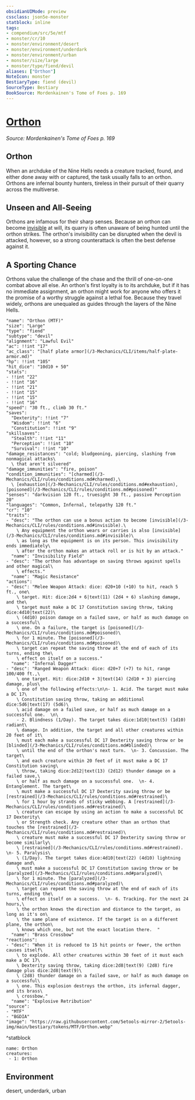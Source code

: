 ```yaml
---
obsidianUIMode: preview
cssclass: json5e-monster
statblock: inline
tags:
- compendium/src/5e/mtf
- monster/cr/10
- monster/environment/desert
- monster/environment/underdark
- monster/environment/urban
- monster/size/large
- monster/type/fiend/devil
aliases: ["Orthon"]
NoteIcon: monster
BestiaryType: fiend (devil)
SourceType: Bestiary
BookSource: Mordenkainen's Tome of Foes p. 169
---
```

# [Orthon](3-Mechanics\CLI\bestiary\fiend/orthon-mtf.md)
*Source: Mordenkainen's Tome of Foes p. 169*  

## Orthon

When an archduke of the Nine Hells needs a creature tracked, found, and either done away with or captured, the task usually falls to an orthon. Orthons are infernal bounty hunters, tireless in their pursuit of their quarry across the multiverse.

## Unseen and All-Seeing

Orthons are infamous for their sharp senses. Because an orthon can become [invisible](/3-Mechanics/CLI/rules/conditions.md#invisible) at will, its quarry is often unaware of being hunted until the orthon strikes. The orthon's invisibility can be disrupted when the devil is attacked, however, so a strong counterattack is often the best defense against it.

## A Sporting Chance

Orthons value the challenge of the chase and the thrill of one-on-one combat above all else. An orthon's first loyalty is to its archduke, but if it has no immediate assignment, an orthon might work for anyone who offers it the promise of a worthy struggle against a lethal foe. Because they travel widely, orthons are unequaled as guides through the layers of the Nine Hells.

```statblock
"name": "Orthon (MTF)"
"size": "Large"
"type": "fiend"
"subtype": "devil"
"alignment": "Lawful Evil"
"ac": !!int "17"
"ac_class": "[half plate armor](/3-Mechanics/CLI/items/half-plate-armor.md)"
"hp": !!int "105"
"hit_dice": "10d10 + 50"
"stats":
- !!int "22"
- !!int "16"
- !!int "21"
- !!int "15"
- !!int "15"
- !!int "16"
"speed": "30 ft., climb 30 ft."
"saves":
  "Dexterity": !!int "7"
  "Wisdom": !!int "6"
  "Constitution": !!int "9"
"skillsaves":
  "Stealth": !!int "11"
  "Perception": !!int "10"
  "Survival": !!int "10"
"damage_resistances": "cold; bludgeoning, piercing, slashing from nonmagical attacks\
  \ that aren't silvered"
"damage_immunities": "fire, poison"
"condition_immunities": "[charmed](/3-Mechanics/CLI/rules/conditions.md#charmed),\
  \ [exhaustion](/3-Mechanics/CLI/rules/conditions.md#exhaustion), [poisoned](/3-Mechanics/CLI/rules/conditions.md#poisoned)"
"senses": "darkvision 120 ft., truesight 30 ft., passive Perception 20"
"languages": "Common, Infernal, telepathy 120 ft."
"cr": "10"
"traits":
- "desc": "The orthon can use a bonus action to become [invisible](/3-Mechanics/CLI/rules/conditions.md#invisible).\
    \ Any equipment the orthon wears or carries is also [invisible](/3-Mechanics/CLI/rules/conditions.md#invisible)\
    \ as long as the equipment is on its person. This invisibility ends immediately\
    \ after the orthon makes an attack roll or is hit by an attack."
  "name": "Invisibility Field"
- "desc": "The orthon has advantage on saving throws against spells and other magical\
    \ effects."
  "name": "Magic Resistance"
"actions":
- "desc": "Melee Weapon Attack: dice: d20+10 (+10) to hit, reach 5 ft., one\
    \ target. Hit: dice:2d4 + 6|text(11) (2d4 + 6) slashing damage, and the\
    \ target must make a DC 17 Constitution saving throw, taking dice:4d10|text(22)\
    \ (4d10) poison damage on a failed save, or half as much damage on a successful\
    \ one. On a failure, the target is [poisoned](/3-Mechanics/CLI/rules/conditions.md#poisoned)\
    \ for 1 minute. The [poisoned](/3-Mechanics/CLI/rules/conditions.md#poisoned)\
    \ target can repeat the saving throw at the end of each of its turns, ending the\
    \ effect on itself on a success."
  "name": "Infernal Dagger"
- "desc": "Ranged Weapon Attack: dice: d20+7 (+7) to hit, range 100/400 ft.,\
    \ one target. Hit: dice:2d10 + 3|text(14) (2d10 + 3) piercing damage, plus\
    \ one of the following effects:\n\n- 1. Acid. The target must make a DC 17\
    \ Constitution saving throw, taking an additional dice:5d6|text(17) (5d6)\
    \ acid damage on a failed save, or half as much damage on a successful one.  \n\
    - 2. Blindness (1/Day). The target takes dice:1d10|text(5) (1d10) radiant\
    \ damage. In addition, the target and all other creatures within 20 feet of it\
    \ must each make a successful DC 17 Dexterity saving throw or be [blinded](/3-Mechanics/CLI/rules/conditions.md#blinded)\
    \ until the end of the orthon's next turn.  \n- 3. Concussion. The target\
    \ and each creature within 20 feet of it must make a DC 17 Constitution saving\
    \ throw, taking dice:2d12|text(13) (2d12) thunder damage on a failed save,\
    \ or half as much damage on a successful one.  \n- 4. Entanglement. The target\
    \ must make a successful DC 17 Dexterity saving throw or be [restrained](/3-Mechanics/CLI/rules/conditions.md#restrained)\
    \ for 1 hour by strands of sticky webbing. A [restrained](/3-Mechanics/CLI/rules/conditions.md#restrained)\
    \ creature can escape by using an action to make a successful DC 17 Dexterity\
    \ or Strength check. Any creature other than an orthon that touches the [restrained](/3-Mechanics/CLI/rules/conditions.md#restrained)\
    \ creature must make a successful DC 17 Dexterity saving throw or become similarly\
    \ [restrained](/3-Mechanics/CLI/rules/conditions.md#restrained).  \n- 5. Paralysis\
    \ (1/Day). The target takes dice:4d10|text(22) (4d10) lightning damage and\
    \ must make a successful DC 17 Constitution saving throw or be [paralyzed](/3-Mechanics/CLI/rules/conditions.md#paralyzed)\
    \ for 1 minute. The [paralyzed](/3-Mechanics/CLI/rules/conditions.md#paralyzed)\
    \ target can repeat the saving throw at the end of each of its turns, ending the\
    \ effect on itself on a success.  \n- 6. Tracking. For the next 24 hours,\
    \ the orthon knows the direction and distance to the target, as long as it's on\
    \ the same plane of existence. If the target is on a different plane, the orthon\
    \ knows which one, but not the exact location there.  "
  "name": "Brass Crossbow"
"reactions":
- "desc": "When it is reduced to 15 hit points or fewer, the orthon causes itself\
    \ to explode. All other creatures within 30 feet of it must each make a DC 17\
    \ Dexterity saving throw, taking dice:2d8|text(9) (2d8) fire damage plus dice:2d8|text(9)\
    \ (2d8) thunder damage on a failed save, or half as much damage on a successful\
    \ one. This explosion destroys the orthon, its infernal dagger, and its brass\
    \ crossbow."
  "name": "Explosive Retribution"
"source":
- "MTF"
- "BGDIA"
"image": "https://raw.githubusercontent.com/5etools-mirror-2/5etools-img/main/bestiary/tokens/MTF/Orthon.webp"
```
^statblock

```encounter-table
name: Orthon
creatures:
 - 1: Orthon
```

## Environment

desert, underdark, urban